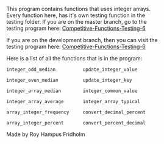 
This program contains  functions  that  uses  integer  arrays.  
Every function here, has it's  own  testing  function  in  the  
testing folder. If you are on the master  branch,  go  to  the  
testing program here: [Competitive-Functions-Testing-6](https://github.com/H4PE0N/Competitive-Programming/tree/master/Competitive-Testing-Folder/Competitive-Functions-Testing-6)

If you are on the development branch, then you can  visit  the  
testing program here: [Competitive-Functions-Testing-6](https://github.com/H4PE0N/Competitive-Programming/tree/development/Competitive-Testing-Folder/Competitive-Functions-Testing-6)

Here is a list of all the functions that is  in  the  program:

```
integer_odd_median          update_integer_value

integer_even_median         update_integer_key

integer_array_median        integer_common_value

integer_array_average       integer_array_typical

array_integer_frequency     convert_decimal_percent

array_integer_percent       convert_percent_decimal
```

Made by Roy Hampus Fridholm
